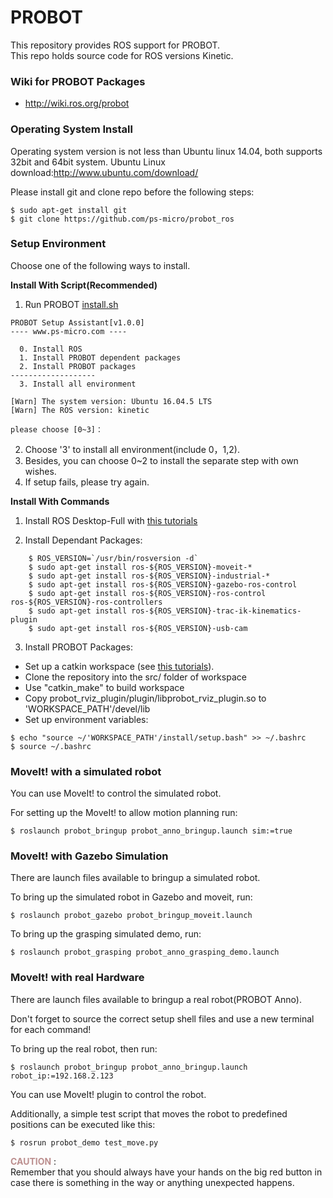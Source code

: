 # PROBOT

This repository provides ROS support for PROBOT.   
This repo holds source code for ROS versions Kinetic.

### __Wiki for PROBOT Packages__ 
- http://wiki.ros.org/probot


### __Operating System Install__  
Operating system version is not less than Ubuntu linux 14.04, both supports 32bit and 64bit system.
Ubuntu Linux download:http://www.ubuntu.com/download/

Please install git and clone repo before the following steps:
```
$ sudo apt-get install git
$ git clone https://github.com/ps-micro/probot_ros
```

### __Setup Environment__
Choose one of the following ways to install.

__Install With Script(Recommended)__  
1. Run PROBOT [install.sh](https://github.com/ps-micro/probot_ros/install.sh)
```
PROBOT Setup Assistant[v1.0.0]
---- www.ps-micro.com ----

  0. Install ROS
  1. Install PROBOT dependent packages
  2. Install PROBOT packages
-------------------
  3. Install all environment
    
[Warn] The system version: Ubuntu 16.04.5 LTS
[Warn] The ROS version: kinetic

please choose [0~3]：
```
2. Choose '3' to install all environment(include 0，1,2).   
3. Besides, you can choose 0~2 to install the separate step with own wishes.   
4. If setup fails, please try again.

__Install With Commands__  

1. Install ROS Desktop-Full with [this tutorials](http://wiki.ros.org/kinetic/Installation/Ubuntu)   

2. Install Dependant Packages:   
```
    $ ROS_VERSION=`/usr/bin/rosversion -d`   
    $ sudo apt-get install ros-${ROS_VERSION}-moveit-*   
    $ sudo apt-get install ros-${ROS_VERSION}-industrial-*   
    $ sudo apt-get install ros-${ROS_VERSION}-gazebo-ros-control   
    $ sudo apt-get install ros-${ROS_VERSION}-ros-control ros-${ROS_VERSION}-ros-controllers   
    $ sudo apt-get install ros-${ROS_VERSION}-trac-ik-kinematics-plugin   
    $ sudo apt-get install ros-${ROS_VERSION}-usb-cam   
```

3. Install PROBOT Packages:   
- Set up a catkin workspace (see [this tutorials](http://wiki.ros.org/catkin/Tutorials)).
- Clone the repository into the src/ folder of workspace   
- Use "catkin_make" to build workspace
- Copy probot_rviz_plugin/plugin/libprobot_rviz_plugin.so to 'WORKSPACE_PATH'/devel/lib
- Set up environment variables:   
```
$ echo "source ~/'WORKSPACE_PATH'/install/setup.bash" >> ~/.bashrc
$ source ~/.bashrc
```

### __MoveIt! with a simulated robot__  
You can use MoveIt! to control the simulated robot. 

For setting up the MoveIt! to allow motion planning run:   
```
$ roslaunch probot_bringup probot_anno_bringup.launch sim:=true
```

### __MoveIt! with Gazebo Simulation__  
There are launch files available to bringup a simulated robot.

To bring up the simulated robot in Gazebo and moveit, run:   
```
$ roslaunch probot_gazebo probot_bringup_moveit.launch
```

To bring up the grasping simulated demo, run:   
```
$ roslaunch probot_grasping probot_anno_grasping_demo.launch
```

### __MoveIt! with real Hardware__  
There are launch files available to bringup a real robot(PROBOT Anno).   

Don't forget to source the correct setup shell files and use a new terminal for each command! 

To bring up the real robot, then run:   

```
$ roslaunch probot_bringup probot_anno_bringup.launch robot_ip:=192.168.2.123
```

You can use MoveIt! plugin to control the robot.

Additionally, a simple test script that moves the robot to predefined positions can be executed like this:   

```
$ rosrun probot_demo test_move.py
```

<font color=#BC8F8F>__CAUTION__</font> :  
Remember that you should always have your hands on the big red button in case there is something in the way or anything unexpected happens.
